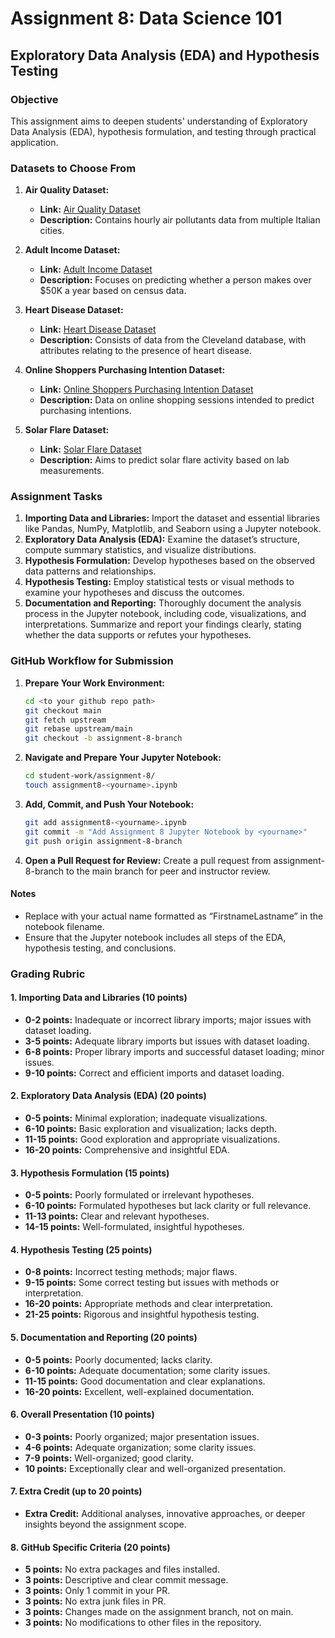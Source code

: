 # Assignment 8: Data Science 101
## Exploratory Data Analysis (EDA) and Hypothesis Testing

### Objective
This assignment aims to deepen students' understanding of Exploratory Data Analysis (EDA), hypothesis formulation, and testing through practical application.

### Datasets to Choose From
1. **Air Quality Dataset:**
   - **Link:** [Air Quality Dataset](https://archive.ics.uci.edu/ml/datasets/Air+quality)
   - **Description:** Contains hourly air pollutants data from multiple Italian cities.

2. **Adult Income Dataset:**
   - **Link:** [Adult Income Dataset](https://archive.ics.uci.edu/ml/datasets/Adult)
   - **Description:** Focuses on predicting whether a person makes over $50K a year based on census data.

3. **Heart Disease Dataset:**
   - **Link:** [Heart Disease Dataset](https://archive.ics.uci.edu/ml/datasets/Heart+Disease)
   - **Description:** Consists of data from the Cleveland database, with attributes relating to the presence of heart disease.

4. **Online Shoppers Purchasing Intention Dataset:**
   - **Link:** [Online Shoppers Purchasing Intention Dataset](https://archive.ics.uci.edu/ml/datasets/Online+Shoppers+Purchasing+Intention+Dataset)
   - **Description:** Data on online shopping sessions intended to predict purchasing intentions.

5. **Solar Flare Dataset:**
   - **Link:** [Solar Flare Dataset](https://archive.ics.uci.edu/ml/datasets/Solar+Flare)
   - **Description:** Aims to predict solar flare activity based on lab measurements.

### Assignment Tasks
1. **Importing Data and Libraries:** Import the dataset and essential libraries like Pandas, NumPy, Matplotlib, and Seaborn using a Jupyter notebook.
2. **Exploratory Data Analysis (EDA):** Examine the dataset’s structure, compute summary statistics, and visualize distributions.
3. **Hypothesis Formulation:** Develop hypotheses based on the observed data patterns and relationships.
4. **Hypothesis Testing:** Employ statistical tests or visual methods to examine your hypotheses and discuss the outcomes.
5. **Documentation and Reporting:** Thoroughly document the analysis process in the Jupyter notebook, including code, visualizations, and interpretations. Summarize and report your findings clearly, stating whether the data supports or refutes your hypotheses.

### GitHub Workflow for Submission
1. **Prepare Your Work Environment:**
   ```bash
   cd <to your github repo path>
   git checkout main
   git fetch upstream
   git rebase upstream/main
   git checkout -b assignment-8-branch
2. **Navigate and Prepare Your Jupyter Notebook:**
   ```bash
   cd student-work/assignment-8/
   touch assignment8-<yourname>.ipynb
3. **Add, Commit, and Push Your Notebook:**
    ```bash
    git add assignment8-<yourname>.ipynb
    git commit -m "Add Assignment 8 Jupyter Notebook by <yourname>"
    git push origin assignment-8-branch
4. **Open a Pull Request for Review:**
Create a pull request from assignment-8-branch to the main branch for peer and instructor review.

#### Notes
* Replace <yourname> with your actual name formatted as “FirstnameLastname” in the notebook filename.
* Ensure that the Jupyter notebook includes all steps of the EDA, hypothesis testing, and conclusions.

### Grading Rubric

#### 1. Importing Data and Libraries (10 points)
- **0-2 points:** Inadequate or incorrect library imports; major issues with dataset loading.
- **3-5 points:** Adequate library imports but issues with dataset loading.
- **6-8 points:** Proper library imports and successful dataset loading; minor issues.
- **9-10 points:** Correct and efficient imports and dataset loading.

#### 2. Exploratory Data Analysis (EDA) (20 points)
- **0-5 points:** Minimal exploration; inadequate visualizations.
- **6-10 points:** Basic exploration and visualization; lacks depth.
- **11-15 points:** Good exploration and appropriate visualizations.
- **16-20 points:** Comprehensive and insightful EDA.

#### 3. Hypothesis Formulation (15 points)
- **0-5 points:** Poorly formulated or irrelevant hypotheses.
- **6-10 points:** Formulated hypotheses but lack clarity or full relevance.
- **11-13 points:** Clear and relevant hypotheses.
- **14-15 points:** Well-formulated, insightful hypotheses.

#### 4. Hypothesis Testing (25 points)
- **0-8 points:** Incorrect testing methods; major flaws.
- **9-15 points:** Some correct testing but issues with methods or interpretation.
- **16-20 points:** Appropriate methods and clear interpretation.
- **21-25 points:** Rigorous and insightful hypothesis testing.

#### 5. Documentation and Reporting (20 points)
- **0-5 points:** Poorly documented; lacks clarity.
- **6-10 points:** Adequate documentation; some clarity issues.
- **11-15 points:** Good documentation and clear explanations.
- **16-20 points:** Excellent, well-explained documentation.

#### 6. Overall Presentation (10 points)
- **0-3 points:** Poorly organized; major presentation issues.
- **4-6 points:** Adequate organization; some clarity issues.
- **7-9 points:** Well-organized; good clarity.
- **10 points:** Exceptionally clear and well-organized presentation.

#### 7. Extra Credit (up to 20 points)
- **Extra Credit:** Additional analyses, innovative approaches, or deeper insights beyond the assignment scope.

#### 8. GitHub Specific Criteria (20 points)
- **5 points:** No extra packages and files installed.
- **3 points:** Descriptive and clear commit message.
- **3 points:** Only 1 commit in your PR.
- **3 points:** No extra junk files in PR.
- **3 points:** Changes made on the assignment branch, not on main.
- **3 points:** No modifications to other files in the repository.
